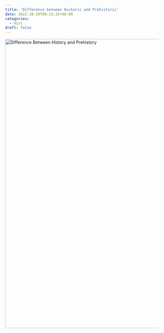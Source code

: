 ```yaml
---
title: 'Difference between Historic and Prehistoric'
date: 2022-10-29T00:23:25+08:00
categories:
  - Hist
draft: false
---
```

<img width="946" alt="Difference Between History and Prehistory" src="https://user-images.githubusercontent.com/90828938/198839181-bc3118fd-671b-4e2e-8ae4-977b5e8de22f.png">
